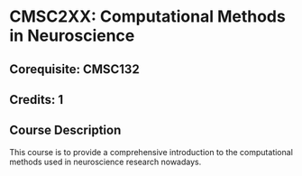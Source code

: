# CMSC2XX: Computational Methods in Neuroscience
## Corequisite: CMSC132
## Credits: 1
## Course Description 
This course is to provide a comprehensive introduction to the computational methods used in neuroscience research nowadays. 
